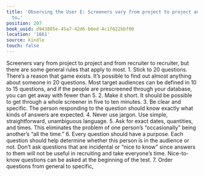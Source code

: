 ```yaml
---
title: 'Observing the User E: Screeners vary from project to project and from recruiter
  to…'
position: 207
book_uuid: d943805e-45a7-42d6-b6ed-4c1f622bbf00
location: '1661'
source: kindle
touch: false
---
```


Screeners vary from project to project and from recruiter to recruiter, but there are some general rules that apply to most. 1. Stick to 20 questions. There’s a reason that game exists. It’s possible to find out almost anything about someone in 20 questions. Most target audiences can be defined in 10 to 15 questions, and if the people are prescreened through your database, you can get away with fewer than 5. 2. Make it short. It should be possible to get through a whole screener in five to ten minutes. 3. Be clear and specific. The person responding to the question should know exactly what kinds of answers are expected. 4. Never use jargon. Use simple, straightforward, unambiguous language. 5. Ask for exact dates, quantities, and times. This eliminates the problem of one person’s “occasionally” being another’s “all the time.” 6. Every question should have a purpose. Each question should help determine whether this person is in the audience or not. Don’t ask questions that are incidental or “nice to know” since answers to them will not be useful in recruiting and take everyone’s time. Nice-to-know questions can be asked at the beginning of the test. 7. Order questions from general to specific,